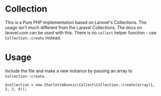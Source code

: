 # Collection
This is a Pure PHP implementation based on Laravel's Collections. The usage isn't much different from the Laravel Collections. The docs on laravel.com can be used with this. There is no `collect` helper function - use `Collection::create` instead.

# Usage
Include the file and make a new instance by passing an array to `Collection::create`.

    $collection = new CharlotteDunois\Collect\Collection::create(array(1, 2, 3, 4));
